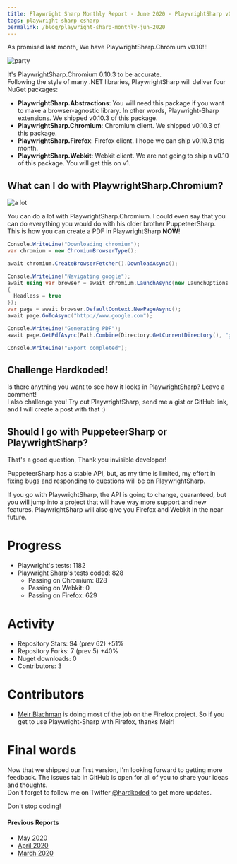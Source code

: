 ```yaml
---
title: Playwright Sharp Monthly Report - June 2020 - PlaywrightSharp v0.10 is here!
tags: playwright-sharp csharp
permalink: /blog/playwright-sharp-monthly-jun-2020
---
```


As promised last month, We have PlaywrightSharp.Chromium v0.10!!!

![party](https://media.giphy.com/media/KYElw07kzDspaBOwf9/giphy.gif)

It's PlaywrightSharp.Chromium 0.10.3 to be accurate.  
Following the style of many .NET libraries, PlaywrightSharp will deliver four NuGet packages:

 * **PlaywrightSharp.Abstractions**: You will need this package if you want to make a browser-agnostic library. In other words, Playwright-Sharp extensions. We shipped v0.10.3 of this package.
 * **PlaywrightSharp.Chromium**: Chromium client. We shipped v0.10.3 of this package.
 * **PlaywrightSharp.Firefox**: Firefox client. I hope we can ship v0.10.3 this month.
 * **PlaywrightSharp.Webkit**: Webkit client. We are not going to ship a v0.10 of this package. You will get this on v1.


## What can I do with PlaywrightSharp.Chromium?

![a lot](https://media.giphy.com/media/xUVnVIzO42cGu8MHDM/source.gif)

You can do a lot with PlaywrightSharp.Chromium. I could even say that you can do everything you would do with his older brother PuppeteerSharp.  
This is how you can create a PDF in PlaywrightSharp **NOW**!

```cs 
Console.WriteLine("Downloading chromium");
var chromium = new ChromiumBrowserType();

await chromium.CreateBrowserFetcher().DownloadAsync();

Console.WriteLine("Navigating google");
await using var browser = await chromium.LaunchAsync(new LaunchOptions
{
  Headless = true
});
var page = await browser.DefaultContext.NewPageAsync();
await page.GoToAsync("http://www.google.com");

Console.WriteLine("Generating PDF");
await page.GetPdfAsync(Path.Combine(Directory.GetCurrentDirectory(), "google.pdf"));

Console.WriteLine("Export completed");
```

## Challenge Hardkoded!

Is there anything you want to see how it looks in PlaywrightSharp? Leave a comment!  
I also challenge you! Try out PlaywrightSharp, send me a gist or GitHub link, and I will create a post with that :)

## Should I go with PuppeteerSharp or PlaywrightSharp?

That's a good question, Thank you invisible developer!

PuppeteerSharp has a stable API, but, as my time is limited, my effort in fixing bugs and responding to questions will be on PlaywrightSharp.

If you go with PlaywrightSharp, the API is going to change, guaranteed, but you will jump into a project that will have way more support and new features. PlaywrightSharp will also give you Firefox and Webkit in the near future.

# Progress

 * Playwright's tests: 1182
 * Playwright Sharp's tests coded: 828
   * Passing on Chromium: 828
   * Passing on Webkit: 0
   * Passing on Firefox: 629
  
# Activity

 * Repository Stars: 94 (prev 62) +51%
 * Repository Forks: 7 (prev 5) +40%
 * Nuget downloads: 0
 * Contributors: 3

# Contributors

* [Meir Blachman](https://twitter.com/MeirBlachman) is doing most of the job on the Firefox project. So if you get to use Playwright-Sharp with Firefox, thanks Meir!
 
# Final words

Now that we shipped our first version, I'm looking forward to getting more feedback. The issues tab in GitHub is open for all of you to share your ideas and thoughts.  
Don't forget to follow me on Twitter [@hardkoded](https://twitter.com/hardkoded) to get more updates.

Don't stop coding!

#### Previous Reports
 * [May 2020](https://www.hardkoded.com/blog/playwright-sharp-monthly-may-2020)
 * [April 2020](https://www.hardkoded.com/blog/playwright-sharp-monthly-apr-2020)
 * [March 2020](https://www.hardkoded.com/blog/playwright-sharp-monthly-march-2020)